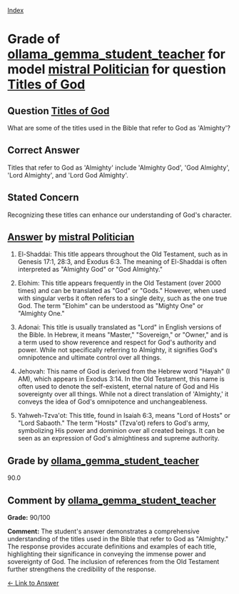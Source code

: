
[Index](../../../../index.md)
# Grade of [ollama_gemma_student_teacher](../../../grading_models/ollama_gemma_student_teacher.md) for model [mistral Politician](../../../answering_models/mistral_Politician.md) for question [Titles of God](../../../questions/Titles_of_God.md)

## Question [Titles of God](../../../questions/Titles_of_God.md)
What are some of the titles used in the Bible that refer to God as 'Almighty'?

## Correct Answer
Titles that refer to God as 'Almighty' include 'Almighty God', 'God Almighty', 'Lord Almighty', and 'Lord God Almighty'.

## Stated Concern
Recognizing these titles can enhance our understanding of God's character.

## [Answer](../Titles_of_God.md) by [mistral Politician](../../../answering_models/mistral_Politician.md)
1. El-Shaddai: This title appears throughout the Old Testament, such as in Genesis 17:1, 28:3, and Exodus 6:3. The meaning of El-Shaddai is often interpreted as "Almighty God" or "God Almighty."

2. Elohim: This title appears frequently in the Old Testament (over 2000 times) and can be translated as "God" or "Gods." However, when used with singular verbs it often refers to a single deity, such as the one true God. The term "Elohim" can be understood as "Mighty One" or "Almighty One."

3. Adonai: This title is usually translated as "Lord" in English versions of the Bible. In Hebrew, it means "Master," "Sovereign," or "Owner," and is a term used to show reverence and respect for God's authority and power. While not specifically referring to Almighty, it signifies God's omnipotence and ultimate control over all things.

4. Jehovah: This name of God is derived from the Hebrew word "Hayah" (I AM), which appears in Exodus 3:14. In the Old Testament, this name is often used to denote the self-existent, eternal nature of God and His sovereignty over all things. While not a direct translation of 'Almighty,' it conveys the idea of God's omnipotence and unchangeableness.

5. Yahweh-Tzva'ot: This title, found in Isaiah 6:3, means "Lord of Hosts" or "Lord Sabaoth." The term "Hosts" (Tzva'ot) refers to God's army, symbolizing His power and dominion over all created beings. It can be seen as an expression of God's almightiness and supreme authority.

## Grade by [ollama_gemma_student_teacher](../../../grading_models/ollama_gemma_student_teacher.md)
90.0

## Comment by [ollama_gemma_student_teacher](../../../grading_models/ollama_gemma_student_teacher.md)
**Grade:** 90/100

**Comment:** The student's answer demonstrates a comprehensive understanding of the titles used in the Bible that refer to God as "Almighty." The response provides accurate definitions and examples of each title, highlighting their significance in conveying the immense power and sovereignty of God. The inclusion of references from the Old Testament further strengthens the credibility of the response.

[&lt;- Link to Answer](../Titles_of_God.md)
